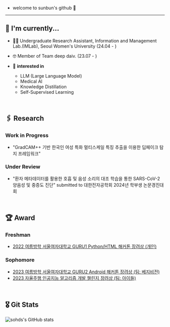- welcome to sunbun's github 🙌
---
## 🎩 I'm currently...
- 👩‍💻 Undergraduate Research Assistant, Information and Management Lab.(IMLab), Seoul Women's University (24.04 - )
- 🤓 Member of Team deep daiv. (23.07 - )

- 🤔 **interested in**
   - LLM (Large Language Model)
   - Medical AI
   - Knowledge Distillation
   - Self-Supervised Learning
   

<br>

## 🖇️ Research
### Work in Progress
- "GradCAM++ 기반 한국인 여성 특화 멀티스케일 특징 추출을 이용한 딥페이크 탐지 프레임워크"

### Under Review
- "환자 메타데이터를 활용한 호흡 및 음성 소리의 대조 학습을 통한 SARS-CoV-2 양음성 및 중증도 진단" submitted to 대한전자공학회 2024년 학부생 논문경진대회

<br>

## 🏆 Award
### Freshman
* [2022 여름방학 서울여자대학교 GURU1 Python/HTML 해커톤 장려상 (개인)](https://swedubiz.cafe24.com/%EC%95%8C%EB%A6%BC%C2%B7%EC%86%8C%EC%8B%9D/%EA%B3%B5%EC%A7%80%EC%82%AC%ED%95%AD/?pageid=7&mod=document&uid=1202l)
### Sophomore
* [2023 여름방학 서울여자대학교 GURU2 Android 해커톤 장려상 (팀: 베지비전)](https://swedubiz.cafe24.com/%EC%95%8C%EB%A6%BC%C2%B7%EC%86%8C%EC%8B%9D/%EA%B3%B5%EC%A7%80%EC%82%AC%ED%95%AD/?uid=1268&mod=document&pageid=1)
* [2023 자율주행 인공지능 알고리즘 개발 챌린지 장려상 (팀: 아이들)](http://challenge.gcontest.co.kr/template/m/frame/boardview/12709?boardSeq=904)

<br>

## 🎖️ Git Stats
![sohds's GitHub stats](https://github-readme-stats.vercel.app/api?username=sohds&show_icons=true&theme=radical) 

<br>
